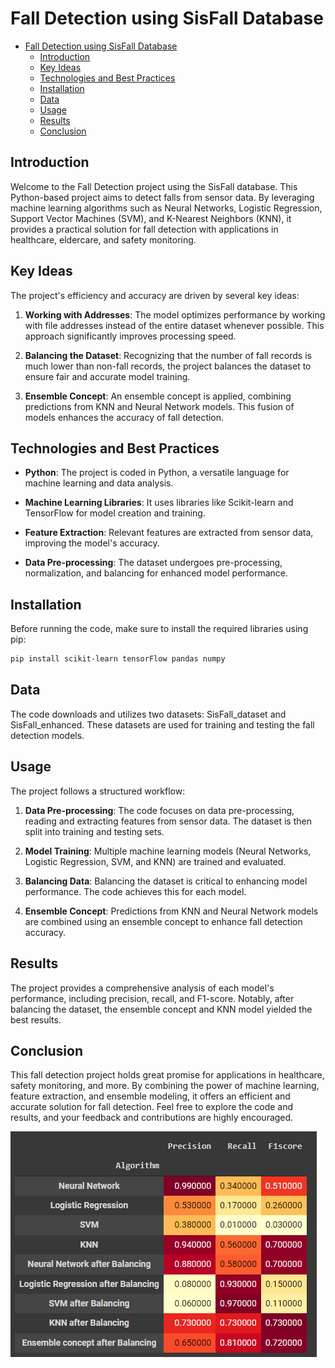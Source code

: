 # Fall Detection using SisFall Database

- [Fall Detection using SisFall Database](#fall-detection-using-sisfall-database)
  - [Introduction](#introduction)
  - [Key Ideas](#key-ideas)
  - [Technologies and Best Practices](#technologies-and-best-practices)
  - [Installation](#installation)
  - [Data](#data)
  - [Usage](#usage)
  - [Results](#results)
  - [Conclusion](#conclusion)

## Introduction

Welcome to the Fall Detection project using the SisFall database. This Python-based project aims to detect falls from sensor data. By leveraging machine learning algorithms such as Neural Networks, Logistic Regression, Support Vector Machines (SVM), and K-Nearest Neighbors (KNN), it provides a practical solution for fall detection with applications in healthcare, eldercare, and safety monitoring.

## Key Ideas

The project's efficiency and accuracy are driven by several key ideas:

1. **Working with Addresses**: The model optimizes performance by working with file addresses instead of the entire dataset whenever possible. This approach significantly improves processing speed.

2. **Balancing the Dataset**: Recognizing that the number of fall records is much lower than non-fall records, the project balances the dataset to ensure fair and accurate model training.

3. **Ensemble Concept**: An ensemble concept is applied, combining predictions from KNN and Neural Network models. This fusion of models enhances the accuracy of fall detection.

## Technologies and Best Practices

- **Python**: The project is coded in Python, a versatile language for machine learning and data analysis.

- **Machine Learning Libraries**: It uses libraries like Scikit-learn and TensorFlow for model creation and training.

- **Feature Extraction**: Relevant features are extracted from sensor data, improving the model's accuracy.

- **Data Pre-processing**: The dataset undergoes pre-processing, normalization, and balancing for enhanced model performance.

## Installation

Before running the code, make sure to install the required libraries using pip:

```bash
pip install scikit-learn tensorFlow pandas numpy
```

## Data
The code downloads and utilizes two datasets: SisFall_dataset and SisFall_enhanced. These datasets are used for training and testing the fall detection models.

## Usage
The project follows a structured workflow:

1. **Data Pre-processing**: The code focuses on data pre-processing, reading and extracting features from sensor data. The dataset is then split into training and testing sets.

2. **Model Training**: Multiple machine learning models (Neural Networks, Logistic Regression, SVM, and KNN) are trained and evaluated.

3. **Balancing Data**: Balancing the dataset is critical to enhancing model performance. The code achieves this for each model.

4. **Ensemble Concept**: Predictions from KNN and Neural Network models are combined using an ensemble concept to enhance fall detection accuracy.

## Results
The project provides a comprehensive analysis of each model's performance, including precision, recall, and F1-score. Notably, after balancing the dataset, the ensemble concept and KNN model yielded the best results.

## Conclusion
This fall detection project holds great promise for applications in healthcare, safety monitoring, and more. By combining the power of machine learning, feature extraction, and ensemble modeling, it offers an efficient and accurate solution for fall detection. Feel free to explore the code and results, and your feedback and contributions are highly encouraged.


![alt text](https://github.com/MmdFt/Fall-Detection-System/blob/master/Models'%20preformance%20summary.png?raw=true)


